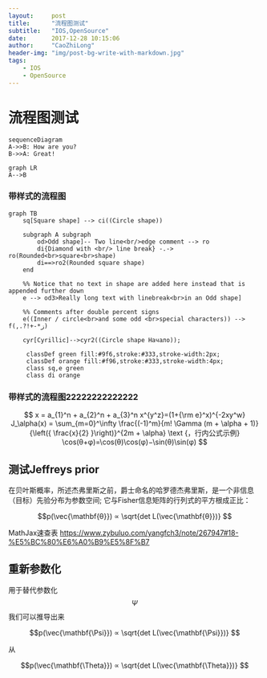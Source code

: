 ```yaml
---
layout:     post
title:      "流程图测试"
subtitle:   "IOS,OpenSource"
date:       2017-12-28 10:15:06
author:     "CaoZhiLong"
header-img: "img/post-bg-write-with-markdown.jpg"
tags:
    - IOS
    - OpenSource
---
```


# 流程图测试



```mermaid
sequenceDiagram
A->>B: How are you?
B->>A: Great!
```




```mermaid
graph LR
A-->B
```

### 带样式的流程图


```mermaid
graph TB
    sq[Square shape] --> ci((Circle shape))

    subgraph A subgraph
        od>Odd shape]-- Two line<br/>edge comment --> ro
        di{Diamond with <br/> line break} -.-> ro(Rounded<br>square<br>shape)
        di==>ro2(Rounded square shape)
    end

    %% Notice that no text in shape are added here instead that is appended further down
    e --> od3>Really long text with linebreak<br>in an Odd shape]

    %% Comments after double percent signs
    e((Inner / circle<br>and some odd <br>special characters)) --> f(,.?!+-*ز)

    cyr[Cyrillic]-->cyr2((Circle shape Начало));

     classDef green fill:#9f6,stroke:#333,stroke-width:2px;
     classDef orange fill:#f96,stroke:#333,stroke-width:4px;
     class sq,e green
     class di orange
```

### 带样式的流程图22222222222222



```math

x = a_{1}^n + a_{2}^n + a_{3}^n

x^{y^z}=(1+{\rm e}^x)^{-2xy^w}

J_\alpha(x) = \sum_{m=0}^\infty \frac{(-1)^m}{m! \Gamma (m + \alpha + 1)} {\left({ \frac{x}{2} }\right)}^{2m + \alpha} \text {，行内公式示例}

\cos(θ+φ)=\cos(θ)\cos(φ)−\sin(θ)\sin(φ)

```

## 测试Jeffreys prior

在贝叶斯概率，所述杰弗里斯之前，爵士命名的哈罗德杰弗里斯，是一个非信息（目标）先验分布为参数空间; 它与Fisher信息矩阵的行列式的平方根成正比：

```math
p(\vec{\mathbf{θ}}) ∝ \sqrt{det L(\vec{\mathbf{θ}})} 

```

MathJax速查表
https://www.zybuluo.com/yangfch3/note/267947#18-%E5%BC%80%E6%A0%B9%E5%8F%B7


## 重新参数化


用于替代参数化 $$\Psi$$  我们可以推导出来

```math
p(\vec{\mathbf{\Psi}}) ∝ \sqrt{det L(\vec{\mathbf{\Psi}})} 

```

从

```math
p(\vec{\mathbf{\Theta}}) ∝ \sqrt{det L(\vec{\mathbf{\Theta}})} 
```



